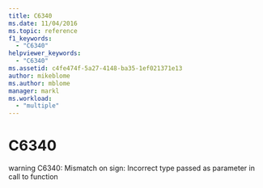 ```yaml
---
title: C6340
ms.date: 11/04/2016
ms.topic: reference
f1_keywords:
  - "C6340"
helpviewer_keywords:
  - "C6340"
ms.assetid: c4fe474f-5a27-4148-ba35-1ef021371e13
author: mikeblome
ms.author: mblome
manager: markl
ms.workload:
  - "multiple"
---
```

# C6340
warning C6340: Mismatch on sign: Incorrect type passed as parameter in call to function